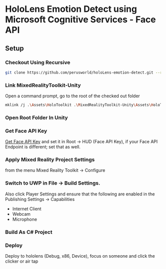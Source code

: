 # HoloLens Emotion Detect using Microsoft Cognitive Services - Face API

## Setup
### Checkout Using Recursive
```bash
git clone https://github.com/perusworld/holoLens-emotion-detect.git --recursive
```
### Link MixedRealityToolkit-Unity
Open a command prompt, go to the root of the checked out folder
```bash
mklink /j .\Assets\HoloToolkit .\MixedRealityToolkit-Unity\Assets\HoloToolkit
```
### Open Root Folder In Unity

### Get Face API Key
[Get Face API Key](https://azure.microsoft.com/en-us/try/cognitive-services/?api=face-api) and set it in Root -> HUD (Face API Key), if your Face API Endpoint is different; set that as well.

### Apply Mixed Reality Project Settings
from the menu Mixed Reality Toolkit -> Configure 

### Switch to UWP in File -> Build Settings.
Also click Player Settings and ensure that the following are enabled in the Publishing Settings -> Capabilities
 * Internet Client 
 * Webcam
 * Microphone

### Build As C# Project

### Deploy
Deploy to hololens (Debug, x86, Device), focus on someone and click the clicker or air tap
